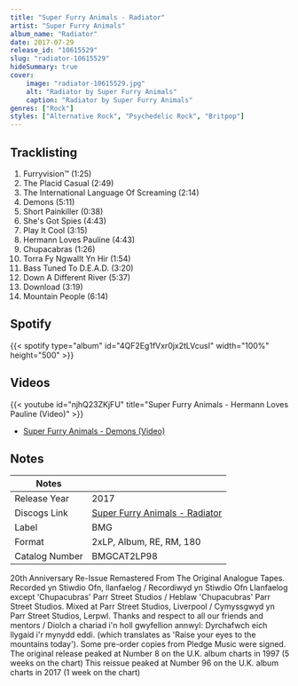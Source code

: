 ```yaml
---
title: "Super Furry Animals - Radiator"
artist: "Super Furry Animals"
album_name: "Radiator"
date: 2017-07-29
release_id: "10615529"
slug: "radiator-10615529"
hideSummary: true
cover:
    image: "radiator-10615529.jpg"
    alt: "Radiator by Super Furry Animals"
    caption: "Radiator by Super Furry Animals"
genres: ["Rock"]
styles: ["Alternative Rock", "Psychedelic Rock", "Britpop"]
---
```

## Tracklisting
1. Furryvision™ (1:25)
2. The Placid Casual (2:49)
3. The International Language Of Screaming (2:14)
4. Demons (5:11)
5. Short Painkiller (0:38)
6. She's Got Spies (4:43)
7. Play It Cool (3:15)
8. Hermann Loves Pauline (4:43)
9. Chupacabras (1:26)
10. Torra Fy Ngwallt Yn Hir (1:54)
11. Bass Tuned To D.E.A.D. (3:20)
12. Down A Different River (5:37)
13. Download (3:19)
14. Mountain People (6:14)
## Spotify
{{< spotify type="album" id="4QF2Eg1fVxr0jx2tLVcusI" width="100%" height="500" >}}

## Videos
{{< youtube id="njhQ23ZKjFU" title="Super Furry Animals - Hermann Loves Pauline (Video)" >}}
- [Super Furry Animals - Demons (Video)](https://www.youtube.com/watch?v=BmvwINJeLKU)

## Notes
| Notes          |             |
| ---------------| ----------- |
| Release Year   | 2017 |
| Discogs Link   | [Super Furry Animals - Radiator](https://www.discogs.com/release/10615529-Super-Furry-Animals-Radiator) |
| Label          | BMG |
| Format         | 2xLP, Album, RE, RM, 180 |
| Catalog Number | BMGCAT2LP98 |

20th Anniversary Re-Issue Remastered From The Original Analogue Tapes.  Recorded yn Stiwdio Ofn, llanfaelog / Recordiwyd yn Stiwdio Ofn Llanfaelog except 'Chupacubras' Parr Street Studios / Heblaw 'Chupacubras' Parr Street Studios. Mixed at Parr Street Studios, Liverpool / Cymyssgwyd yn Parr Street Studios, Lerpwl.  Thanks and respect to all our friends and mentors / Diolch a chariad i'n holl gwyfellion annwyl: Dyrchafwch eich llygaid i'r mynydd eddi. (which translates as 'Raise your eyes to the mountains today').  Some pre-order copies from Pledge Music were signed.  The original release peaked at Number 8 on the U.K. album charts in 1997 (5 weeks on the chart) This reissue peaked at Number 96 on the U.K. album charts in 2017 (1 week on the chart)

